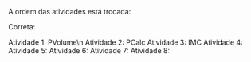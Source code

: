 A ordem das atividades está trocada:

Correta:

Atividade 1: PVolume\n
Atividade 2: PCalc
Atividade 3: IMC
Atividade 4: 
Atividade 5: 
Atividade 6: 
Atividade 7: 
Atividade 8: 
